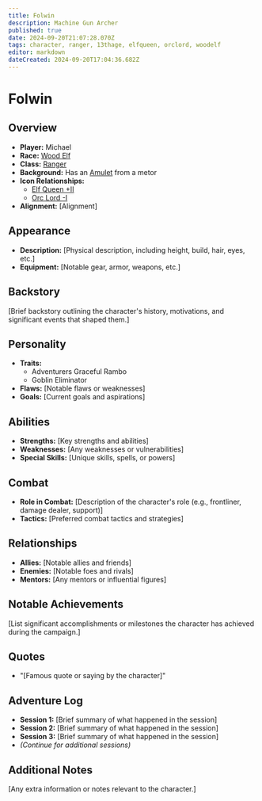 ```yaml
---
title: Folwin
description: Machine Gun Archer
published: true
date: 2024-09-20T21:07:28.070Z
tags: character, ranger, 13thage, elfqueen, orclord, woodelf
editor: markdown
dateCreated: 2024-09-20T17:04:36.682Z
---
```


# Folwin

## Overview
- **Player:** Michael
- **Race:** [Wood Elf](/t/woodelf)
- **Class:** [Ranger](/t/ranger)
- **Background:** Has an [Amulet](/13thage/balthazar/items/amulet) from a metor
- **Icon Relationships:** 
  - [Elf Queen +II](/t/elfqueen)
  - [Orc Lord -I](/t/orclord)
- **Alignment:** [Alignment]

## Appearance
- **Description:** [Physical description, including height, build, hair, eyes, etc.]
- **Equipment:** [Notable gear, armor, weapons, etc.]

## Backstory
[Brief backstory outlining the character's history, motivations, and significant events that shaped them.]

## Personality
- **Traits:** 
  - Adventurers Graceful Rambo
  - Goblin Eliminator
- **Flaws:** [Notable flaws or weaknesses]
- **Goals:** [Current goals and aspirations]

## Abilities
- **Strengths:** [Key strengths and abilities]
- **Weaknesses:** [Any weaknesses or vulnerabilities]
- **Special Skills:** [Unique skills, spells, or powers]

## Combat
- **Role in Combat:** [Description of the character's role (e.g., frontliner, damage dealer, support)]
- **Tactics:** [Preferred combat tactics and strategies]

## Relationships
- **Allies:** [Notable allies and friends]
- **Enemies:** [Notable foes and rivals]
- **Mentors:** [Any mentors or influential figures]

## Notable Achievements
[List significant accomplishments or milestones the character has achieved during the campaign.]

## Quotes
- "[Famous quote or saying by the character]"

## Adventure Log
- **Session 1:** [Brief summary of what happened in the session]
- **Session 2:** [Brief summary of what happened in the session]
- **Session 3:** [Brief summary of what happened in the session]
- *(Continue for additional sessions)*

## Additional Notes
[Any extra information or notes relevant to the character.]
